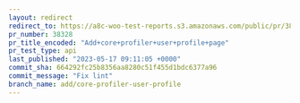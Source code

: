```yaml
---
layout: redirect
redirect_to: https://a8c-woo-test-reports.s3.amazonaws.com/public/pr/38328/api/index.html
pr_number: 38328
pr_title_encoded: "Add+core+profiler+user+profile+page"
pr_test_type: api
last_published: "2023-05-17 09:11:05 +0000"
commit_sha: 664292fc25b8356aa8280c51f455d1bdc6377a96
commit_message: "Fix lint"
branch_name: add/core-profiler-user-profile
---
```

